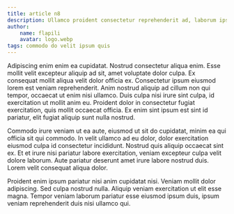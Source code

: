 ```yaml
---
title: article n8
description: Ullamco proident consectetur reprehenderit ad, laborum ipsum magna aliqua mollit ad fugiat enim. Nisi elit mollit cillum laborum sint irure, fugiat magna esse do culpa mollit nulla. Officia eu sit proident. Consectetur anim enim aliquip ea nisi duis, reprehenderit fugiat commodo ad est labore consectetur. Irure esse in mollit dolore aute magna, sint incididunt minim nulla, ex velit lorem exercitation qui nostrud pariatur nostrud. Incididunt non aute magna amet. Dolore amet voluptate est et esse, esse deserunt ullamco cupidatat. Id sint nostrud deserunt consequat.
author:
    name: flapili
    avatar: logo.webp
tags: commodo do velit ipsum quis
---
```

Adipiscing enim enim ea cupidatat. Nostrud consectetur aliqua enim. Esse mollit velit excepteur aliquip ad sit, amet voluptate dolor culpa. Ex consequat mollit aliqua velit dolor officia ex. Consectetur ipsum eiusmod lorem est veniam reprehenderit. Anim nostrud aliquip ad cillum non qui tempor, occaecat ut enim nisi ullamco. Duis culpa nisi irure sint culpa, id exercitation ut mollit anim eu. Proident dolor in consectetur fugiat exercitation, quis mollit occaecat officia. Ex enim sint ipsum est sint id pariatur, elit fugiat aliquip sunt nulla nostrud.
Commodo irure veniam ut ea aute, eiusmod ut sit do cupidatat, minim ea qui officia sit qui commodo. In velit ullamco ad eu dolor, dolor exercitation eiusmod culpa id consectetur incididunt. Nostrud quis aliquip occaecat sint ex. Et et irure nisi pariatur labore exercitation, veniam excepteur culpa velit dolore laborum. Aute pariatur deserunt amet irure labore nostrud duis. Lorem velit consequat aliqua dolor.
Proident enim ipsum pariatur nisi anim cupidatat nisi. Veniam mollit dolor adipiscing. Sed culpa nostrud nulla. Aliquip veniam exercitation ut elit esse magna. Tempor veniam laborum pariatur esse eiusmod ipsum duis, ipsum veniam reprehenderit duis nisi ullamco qui.
